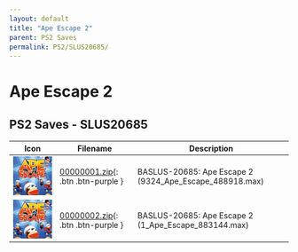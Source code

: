 ```yaml
---
layout: default
title: "Ape Escape 2"
parent: PS2 Saves
permalink: PS2/SLUS20685/
---
```

# Ape Escape 2

## PS2 Saves - SLUS20685

| Icon | Filename | Description |
|------|----------|-------------|
| ![Ape Escape 2](icon0.png) | [00000001.zip](00000001.zip){: .btn .btn-purple } | BASLUS-20685: Ape Escape 2 (9324_Ape_Escape_488918.max) |
| ![Ape Escape 2](icon0.png) | [00000002.zip](00000002.zip){: .btn .btn-purple } | BASLUS-20685: Ape Escape 2 (1_Ape_Escape_883144.max) |

